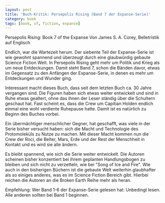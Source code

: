 ```yaml
---
layout: post
title: 'Buch-Kritik: Persepolis Rising (Band 7 der Expanse-Serie)'
category: book
tags: [book, sf, fiction, expanse]
---
```


Persepolis Rising: Book 7 of the Expanse
Von James S. A. Corey, Belletristik auf Englisch

Endlich, war die Wartezeit herum. Der siebente Teil der Expanse-Serie ist wie gewohnt spannend und überzeugt durch eine glaubwürdig gebaute Science Fiction Welt. In Persepolis Rising geht mehr um Politik und Krieg als um neue Entdeckungen. Damit steht Band 7, schon die Bänden davor, etwas im Gegensatz zu den Anfängen der Expanse-Serie, in denen es mehr um Entdeckungen und Wunder ging.

Interessant macht dieses Buch, dass seit dem letzten Buch ca. 30 Jahre vergangen sind. Die Figuren haben sich etwas weiter entwickelt und sind in Ruhe etwas gealtert, ohne das ihnen der Leser ständig über die Schultern geschaut hat. Fast scheint es, dass die Crew um Capitian Holden endlich einmal eine wohl verdiente Ruhepause hatte. Damit ist es natürlich zu Beginn des Buches vorbei.

Ein übermächtiger menschlicher Gegner, hat geschafft, was viele in der Serie bisher versucht haben: sich die Macht und Technologie des Protomoleküls zu Nutze zu machen. Mit dieser Macht kommen nun die Crew der Roci, die Belter, Mars, Erde und der Rest der Menschheit in Kontakt und es wird sie alle ändern.

Es bleibt spannend, wie sich die Serie weiter entwickelt. Die Autoren scheinen bisher konzentiert bei ihrem geplanten Handlungsbogen zu bleiben und sich nicht zu verzetteln, wie bei "Song of Ice and Fire". Wie auch in den bisherigen Büchern ist die gebaute Welt weiterhin glaubhafter als so einiges anderes, was es im Science Fiction Bereich gibt. Hierbei reichen die Autoren an die Broken Earth Reihe mehr als heran.

Empfehlung: Wer Band 1-6 der Expanse-Serie gelesen hat: Unbedingt lesen. Alle anderen sollten bei Band 1 beginnen.